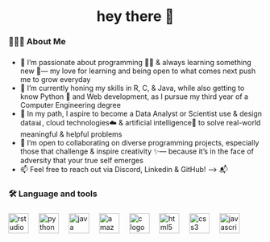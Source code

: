 <h1 align="center">hey there 👋</h1>

###

<h3 align="left">👩🏻‍💻  About Me</h3>

###
- 👀 I’m passionate about programming 👩‍💻 & always learning something new 🚀— my love for learning and being open to what comes next push me to grow everyday
- 🌱 I’m currently honing my skills in R, C, & Java, while also getting to know Python 🐍 and Web development, as I pursue my third year of a Computer Engineering degree
- 🌟 In my path, I aspire to become a Data Analyst or Scientist use & design data📊, cloud technologies☁️ & artificial intelligence🤖 to solve real-world meaningful & helpful problems
- 💞️ I’m open to collaborating on diverse programming projects, especially those that challenge & inspire creativity ✨— because it’s in the face of adversity that your true self emerges
- 📫 Feel free to reach out via Discord, Linkedin & GitHub! --> 📬 

<h3 align="left">🛠 Language and tools</h3>

###

<div align="left">
  <img src="https://cdn.jsdelivr.net/gh/devicons/devicon/icons/rstudio/rstudio-original.svg" height="40" alt="rstudio logo" />
  <img width="12" />
  <img src="https://cdn.jsdelivr.net/gh/devicons/devicon/icons/python/python-original.svg" height="40" alt="python logo" />
  <img width="12" />
  <img src="https://cdn.jsdelivr.net/gh/devicons/devicon/icons/java/java-original.svg" height="40" alt="java logo" />
  <img width="12" />
  <img src="https://cdn.jsdelivr.net/gh/devicons/devicon/icons/amazonwebservices/amazonwebservices-line-wordmark.svg" height="40" alt="amazonwebservices logo"  />
  <img width="12" />
  <img src="https://cdn.jsdelivr.net/gh/devicons/devicon/icons/c/c-original.svg" height="40" alt="c logo" />
  <img width="12" />
  <img src="https://cdn.jsdelivr.net/gh/devicons/devicon/icons/html5/html5-original.svg" height="40" alt="html5 logo" />
  <img width="12" />
  <img src="https://cdn.jsdelivr.net/gh/devicons/devicon/icons/css3/css3-original.svg" height="40" alt="css3 logo" />
  <img width="12" />
  <img src="https://cdn.jsdelivr.net/gh/devicons/devicon/icons/javascript/javascript-original.svg" height="40" alt="javascript logo" />
  <img width="12" />
</div>


